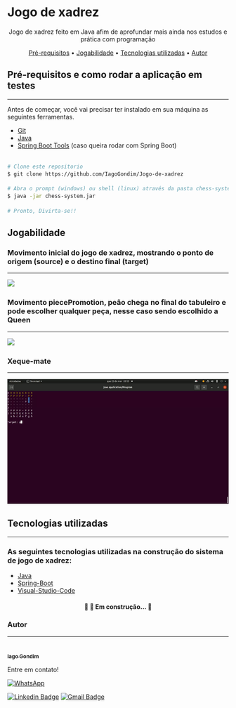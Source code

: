# **Jogo de xadrez**

<p align="center">Jogo de xadrez feito em Java afim de aprofundar mais ainda nos estudos e prática com programação</p>

<p align="center">
 <a href="#pré-requisitos">Pré-requisitos</a> •
 <a href="#jogabilidade">Jogabilidade</a> • 
 <a href="#tecnologias-utilizadas">Tecnologias utilizadas</a> • 
 <a href="#autor">Autor</a>
</p>

## **Pré-requisitos e como rodar a aplicação em testes**
---

Antes de começar, você vai precisar ter instalado em sua máquina as seguintes ferramentas.

- [Git](https://github.com/)
- [Java](https://www.java.com/pt-BR/)
- [Spring Boot Tools](https://spring.io/tools) (caso queira rodar com Spring Boot)

```bash

# Clone este repositorio
$ git clone https://github.com/IagoGondim/Jogo-de-xadrez

# Abra o prompt (windows) ou shell (linux) através da pasta chess-system
$ java -jar chess-system.jar

# Pronto, Divirta-se!!

```

## **Jogabilidade**

### Movimento inicial do jogo de xadrez, mostrando o ponto de origem (source) e o destino final (target)
---

![](img/inicio.gif)

### Movimento piecePromotion, peão chega no final do tabuleiro e pode escolher qualquer peça, nesse caso sendo escolhido a Queen
---
![](img/promotion-piece.gif)

### Xeque-mate
---

![](img/xeque-mate.gif)

## **Tecnologias utilizadas**
---
### As seguintes tecnologias utilizadas na construção do sistema de jogo de xadrez:


- [Java](https://www.java.com/pt-BR/)
- [Spring-Boot](https://spring.io/)
- [Visual-Studio-Code](https://code.visualstudio.com/)

<h4 align="center"> 
	🚧  🚀 Em construção...  🚧
</h4>

### **Autor**
---

<a href="https://blog.rocketseat.com.br/author/thiago/">
 <img style="border-radius: 50%;" src="https://avatars.githubusercontent.com/u/86786966?v=4" width="100px;" alt=""/>
 <br />
 <sub><b>Iago Gondim</b></sub></a> 

Entre em contato!

[![WhatsApp](https://img.shields.io/badge/WhatsApp-25D366?style=for-the-badge&logo=whatsapp&logoColor=white)](https://wa.me/5588999801863?text=Ol%C3%A1%2C%20Mande-me%20uma%20mensagem%2C%20responderei%20assim%20que%20poss%C3%ADvel%20%3A)

[![Linkedin Badge](https://img.shields.io/badge/-Iago-blue?style=flat-square&logo=Linkedin&logoColor=white&link=https://www.linkedin.com/in/tgmarinho/)](https://www.linkedin.com/in/iago-gondim-2b163210b/) 
[![Gmail Badge](https://img.shields.io/badge/-iagogondim200@gmail.com-c14438?style=flat-square&logo=Gmail&logoColor=white&link=mailto:iagogondim200@gmail.com)](mailto:iagogondim200@gmail.com)